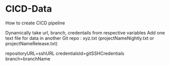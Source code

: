 # CICD-Data
How to create CICD pipeline

Dynamically take url, branch, credentails from respective variables
  Add one text file for data in another Git repo : xyz.txt (projectNameNightly.txt or projectNameRelease.txt)

  repositoryURL=sshURL
  credentialsId=gitSSHCredentials
  branch=branchName

